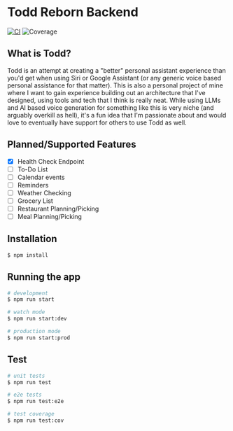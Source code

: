 # Todd Reborn Backend

[![CI](https://github.com/hgermundsen/todd-reborn-backend/actions/workflows/continuous-integration.yaml/badge.svg)](https://github.com/hgermundsen/todd-reborn-backend/actions/workflows/continuous-integration.yaml) ![Coverage](https://img.shields.io/endpoint?url=https://gist.githubusercontent.com/hgermundsen/54b0c842747fa6be3cd6d344631a1651/raw/jest-coverage-comment__main.json)

## What is Todd?

Todd is an attempt at creating a "better" personal assistant experience than you'd get when using Siri or Google Assistant (or any generic voice based personal assistance for that matter). This is also a personal project of mine where I want to gain experience building out an architecture that I've designed, using tools and tech that I think is really neat. While using LLMs and AI based voice generation for something like this is very niche (and arguably overkill as hell), it's a fun idea that I'm passionate about and would love to eventually have support for others to use Todd as well.

## Planned/Supported Features

-   [x] Health Check Endpoint
-   [ ] To-Do List
-   [ ] Calendar events
-   [ ] Reminders
-   [ ] Weather Checking
-   [ ] Grocery List
-   [ ] Restaurant Planning/Picking
-   [ ] Meal Planning/Picking

## Installation

```bash
$ npm install
```

## Running the app

```bash
# development
$ npm run start

# watch mode
$ npm run start:dev

# production mode
$ npm run start:prod
```

## Test

```bash
# unit tests
$ npm run test

# e2e tests
$ npm run test:e2e

# test coverage
$ npm run test:cov
```
